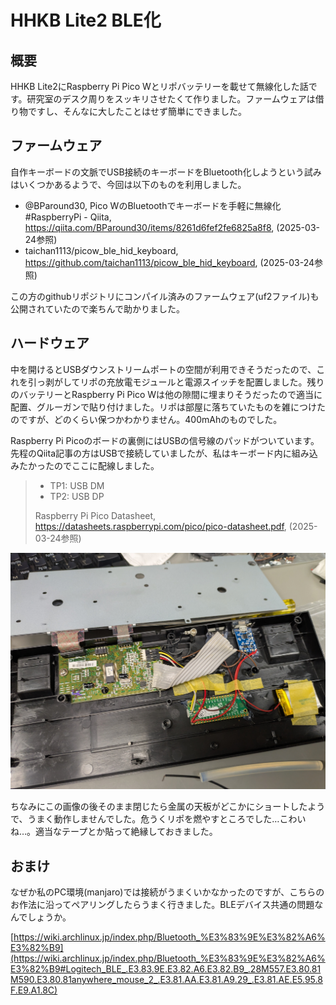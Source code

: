 # HHKB Lite2 BLE化
## 概要

HHKB Lite2にRaspberry Pi Pico Wとリポバッテリーを載せて無線化した話です。研究室のデスク周りをスッキリさせたくて作りました。ファームウェアは借り物ですし、そんなに大したことはせず簡単にできました。


## ファームウェア

自作キーボードの文脈でUSB接続のキーボードをBluetooth化しようという試みはいくつかあるようで、今回は以下のものを利用しました。

- @BParound30, Pico WのBluetoothでキーボードを手軽に無線化 #RaspberryPi - Qiita, <https://qiita.com/BParound30/items/8261d6fef2fe6825a8f8>, (2025-03-24参照)
- taichan1113/picow_ble_hid_keyboard, <https://github.com/taichan1113/picow_ble_hid_keyboard>, (2025-03-24参照) 

この方のgithubリポジトリにコンパイル済みのファームウェア(uf2ファイル)も公開されていたので楽ちんで助かりました。


## ハードウェア

中を開けるとUSBダウンストリームポートの空間が利用できそうだったので、これを引っ剥がしてリポの充放電モジュールと電源スイッチを配置しました。残りのバッテリーとRaspberry Pi Pico Wは他の隙間に埋まりそうだったので適当に配置、グルーガンで貼り付けました。リポは部屋に落ちていたものを雑につけたのですが、どのくらい保つかわかりません。400mAhのものでした。

Raspberry Pi Picoのボードの裏側にはUSBの信号線のパッドがついています。先程のQiita記事の方はUSBで接続していましたが、私はキーボード内に組み込みたかったのでここに配線しました。

> - TP1: USB DM
> - TP2: USB DP
>
> Raspberry Pi Pico Datasheet, <https://datasheets.raspberrypi.com/pico/pico-datasheet.pdf>, (2025-03-24参照)


![HHKB Lite2の中に詰め込んだ様子](./thumbnail.png)

ちなみにこの画像の後そのまま閉じたら金属の天板がどこかにショートしたようで、うまく動作しませんでした。危うくリポを燃やすところでした…こわいね…。適当なテープとか貼って絶縁しておきました。


## おまけ

なぜか私のPC環境(manjaro)では接続がうまくいかなかったのですが、こちらのお作法に沿ってペアリングしたらうまく行きました。BLEデバイス共通の問題なんでしょうか。

[https://wiki.archlinux.jp/index.php/Bluetooth_%E3%83%9E%E3%82%A6%E3%82%B9](https://wiki.archlinux.jp/index.php/Bluetooth_%E3%83%9E%E3%82%A6%E3%82%B9#Logitech_BLE_.E3.83.9E.E3.82.A6.E3.82.B9_.28M557.E3.80.81M590.E3.80.81anywhere_mouse_2_.E3.81.AA.E3.81.A9.29_.E3.81.AE.E5.95.8F.E9.A1.8C)





